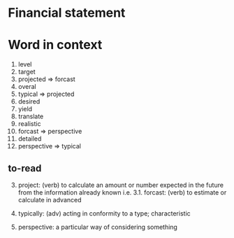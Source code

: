 # Financial statement #

# Word in context #
1. level
2. target
3. projected => forcast 
4. overal 
5. typical => projected
6. desired 
7. yield 
8. translate 
9. realistic 
10. forcast =>  perspective
11. detailed
12. perspective => typical 

## to-read ##

3. project: (verb) to calculate an amount or number expected in the future from the information already known 
i.e. 
3.1. forcast: (verb) to estimate or calculate in advanced
5. typically: (adv) 
acting in conformity to a type; characteristic

12. perspective: a particular way of considering something



